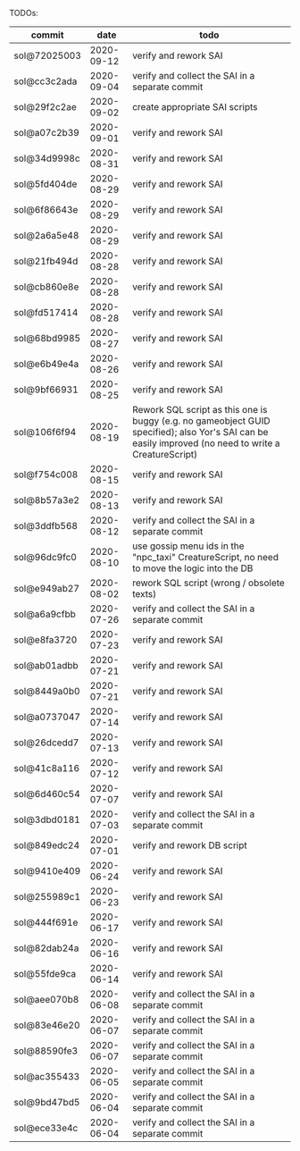 TODOs:

| commit       | date       | todo |
|--------------|------------|------|
| sol@72025003 | 2020-09-12 | verify and rework SAI |
| sol@cc3c2ada | 2020-09-04 | verify and collect the SAI in a separate commit |
| sol@29f2c2ae | 2020-09-02 | create appropriate SAI scripts |
| sol@a07c2b39 | 2020-09-01 | verify and rework SAI |
| sol@34d9998c | 2020-08-31 | verify and rework SAI |
| sol@5fd404de | 2020-08-29 | verify and rework SAI |
| sol@6f86643e | 2020-08-29 | verify and rework SAI |
| sol@2a6a5e48 | 2020-08-29 | verify and rework SAI |
| sol@21fb494d | 2020-08-28 | verify and rework SAI |
| sol@cb860e8e | 2020-08-28 | verify and rework SAI |
| sol@fd517414 | 2020-08-28 | verify and rework SAI |
| sol@68bd9985 | 2020-08-27 | verify and rework SAI |
| sol@e6b49e4a | 2020-08-26 | verify and rework SAI |
| sol@9bf66931 | 2020-08-25 | verify and rework SAI |
| sol@106f6f94 | 2020-08-19 | Rework SQL script as this one is buggy (e.g. no gameobject GUID specified); also Yor's SAI can be easily improved (no need to write a CreatureScript) |
| sol@f754c008 | 2020-08-15 | verify and rework SAI |
| sol@8b57a3e2 | 2020-08-13 | verify and rework SAI |
| sol@3ddfb568 | 2020-08-12 | verify and collect the SAI in a separate commit |
| sol@96dc9fc0 | 2020-08-10 | use gossip menu ids in the "npc\_taxi" CreatureScript, no need to move the logic into the DB |
| sol@e949ab27 | 2020-08-02 | rework SQL script (wrong / obsolete texts) |
| sol@a6a9cfbb | 2020-07-26 | verify and collect the SAI in a separate commit |
| sol@e8fa3720 | 2020-07-23 | verify and rework SAI |
| sol@ab01adbb | 2020-07-21 | verify and rework SAI |
| sol@8449a0b0 | 2020-07-21 | verify and rework SAI |
| sol@a0737047 | 2020-07-14 | verify and rework SAI |
| sol@26dcedd7 | 2020-07-13 | verify and rework SAI |
| sol@41c8a116 | 2020-07-12 | verify and rework SAI |
| sol@6d460c54 | 2020-07-07 | verify and rework SAI |
| sol@3dbd0181 | 2020-07-03 | verify and collect the SAI in a separate commit |
| sol@849edc24 | 2020-07-01 | verify and rework DB script |
| sol@9410e409 | 2020-06-24 | verify and rework SAI |
| sol@255989c1 | 2020-06-23 | verify and rework SAI |
| sol@444f691e | 2020-06-17 | verify and rework SAI |
| sol@82dab24a | 2020-06-16 | verify and rework SAI |
| sol@55fde9ca | 2020-06-14 | verify and rework SAI |
| sol@aee070b8 | 2020-06-08 | verify and collect the SAI in a separate commit |
| sol@83e46e20 | 2020-06-07 | verify and collect the SAI in a separate commit |
| sol@88590fe3 | 2020-06-07 | verify and collect the SAI in a separate commit |
| sol@ac355433 | 2020-06-05 | verify and collect the SAI in a separate commit |
| sol@9bd47bd5 | 2020-06-04 | verify and collect the SAI in a separate commit |
| sol@ece33e4c | 2020-06-04 | verify and collect the SAI in a separate commit |
